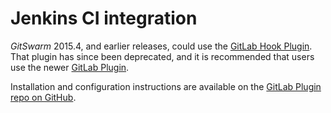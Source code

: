 # Jenkins CI integration

$GitSwarm$ 2015.4, and earlier releases, could use the [GitLab Hook
Plugin](https://wiki.jenkins-ci.org/display/JENKINS/GitLab+Hook+Plugin).
That plugin has since been deprecated, and it is recommended that users
use the newer [GitLab
Plugin](https://wiki.jenkins-ci.org/display/JENKINS/GitLab+Plugin).

Installation and configuration instructions are available on the [GitLab
Plugin repo on GitHub](https://github.com/jenkinsci/gitlab-plugin).
